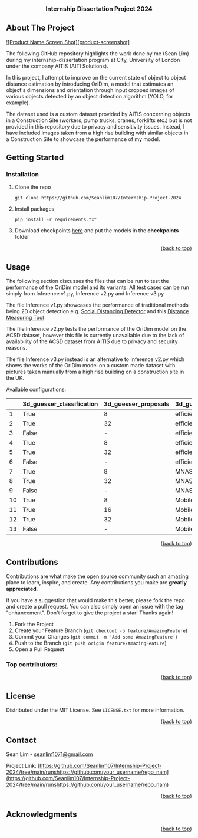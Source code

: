 <!-- Improved compatibility of back to top link: See: https://github.com/othneildrew/Best-README-Template/pull/73 -->

<a id="readme-top"></a>

<!--
*** Thanks for checking out the Best-README-Template. If you have a suggestion
*** that would make this better, please fork the repo and create a pull request
*** or simply open an issue with the tag "enhancement".
*** Don't forget to give the project a star!
*** Thanks again! Now go create something AMAZING! :D
-->

<!-- PROJECT SHIELDS -->

<h3 align="center">Internship Dissertation Project 2024

<!-- ABOUT THE PROJECT -->

## About The Project

[![Product Name Screen Shot][product-screenshot]](https://example.com)

The following GitHub repository highlights the work done by me (Sean Lim) during my internship-dissertation program at City, University of London under the company AITIS (AITI Solutions).

In this project, I attempt to improve on the current state of object to object distance estimation by introducing OriDim, a model that estimates an object's dimensions and orientation through input cropped images of various objects detected by an object detection algorithm (YOLO, for example).

The dataset used is a custom dataset provided by AITIS concerning objects in a Construction Site (workers, pump trucks, cranes, forklifts etc.) but is not provided in this repository due to privacy and sensitivity issues. Instead, I have included images taken from a high rise building with similar objects in a Construction Site to showcase the performance of my model.</p>

<!-- GETTING STARTED -->

## Getting Started

### Installation

1. Clone the repo

   ```
   git clone https://github.com/Seanlim107/Internship-Project-2024
   ```
2. Install packages

   ```
   pip install -r requirements.txt
   ```
3. Download checkpoints [here](https://drive.google.com/drive/u/1/folders/10OclwYqrT4uszMrPMUZ6xA7OPZUfyrtg) and put the models in the **checkpoints** folder

<p align="right">(<a href="#readme-top">back to top</a>)</p>

<!-- USAGE EXAMPLES -->

## Usage

The following section discusses the files that can be run to test the performance of the OriDim model and its variants. All test cases can be run simply from Inference v1.py, Inference v2.py and Inference v3.py

The file Inference v1.py showcases the performance of traditional methods being 2D object detection e.g. [Social Distancing Detector](https://pyimagesearch.com/2020/06/01/opencv-social-distancing-detector/) and this [Distance Measuring Tool](https://pyimagesearch.com/2016/04/04/measuring-distance-between-objects-in-an-image-with-opencv/https:/)

The file Inference v2.py tests the performance of the OriDim model on the ACSD dataset, however this file is currently unavailable due to the lack of availability of the ACSD dataset from AITIS due to privacy and security reasons.

The file Inference v3.py instead is an alternative to Inference v2.py which shows the works of the OriDim model on a custom made dataset with pictures taken manually from a high rise building on a construction site in the UK.

Available configurations:


|    | 3d_guesser_classification | 3d_guesser_proposals | 3d_guesser_backbone |
| ---- | :-------------------------- | ---------------------- | --------------------- |
| 1  | True                      | 8                    | efficientnet_b0     |
| 2  | True                      | 32                   | efficientnet_b0     |
| 3  | False                     | -                    | efficientnet_b0     |
| 4  | True                      | 8                    | efficientnet_b2     |
| 5  | True                      | 32                   | efficientnet_b2     |
| 6  | False                     | -                    | efficientnet_b2     |
| 7  | True                      | 8                    | MNASNet1_0          |
| 8  | True                      | 32                   | MNASNet1_0          |
| 9  | False                     | -                    | MNASNet1_0          |
| 10 | True                      | 8                    | MobileNet_V2        |
| 11 | True                      | 16                   | MobileNet_V2        |
| 12 | True                      | 32                   | MobileNet_V2        |
| 13 | False                     | -                    | MobileNet_V2        |


<p align="right">(<a href="#readme-top">back to top</a>)</p>


## <!-- CONTRIBUTING -->

## Contributions

Contributions are what make the open source community such an amazing place to learn, inspire, and create. Any contributions you make are **greatly appreciated**.

If you have a suggestion that would make this better, please fork the repo and create a pull request. You can also simply open an issue with the tag "enhancement".
Don't forget to give the project a star! Thanks again!

1. Fork the Project
2. Create your Feature Branch (`git checkout -b feature/AmazingFeature`)
3. Commit your Changes (`git commit -m 'Add some AmazingFeature'`)
4. Push to the Branch (`git push origin feature/AmazingFeature`)
5. Open a Pull Request

### Top contributors:

<p align="right">(<a href="#readme-top">back to top</a>)</p>

<!-- LICENSE -->

## License

Distributed under the MIT License. See `LICENSE.txt` for more information.

<p align="right">(<a href="#readme-top">back to top</a>)</p>

<!-- CONTACT -->

## Contact

Sean Lim  - seanlim1071@gmail.com

Project Link: [https://github.com/Seanlim107/Internship-Project-2024/tree/main/runshttps://github.com/your_username/repo_nam](https://github.com/Seanlim107/Internship-Project-2024/tree/main/runshttps://github.com/your_username/repo_nam)

<p align="right">(<a href="#readme-top">back to top</a>)</p>

<!-- ACKNOWLEDGMENTS -->

## Acknowledgments

<p align="right">(<a href="#readme-top">back to top</a>)</p>

<!-- MARKDOWN LINKS & IMAGES -->

<!-- https://www.markdownguide.org/basic-syntax/#reference-style-links -->
